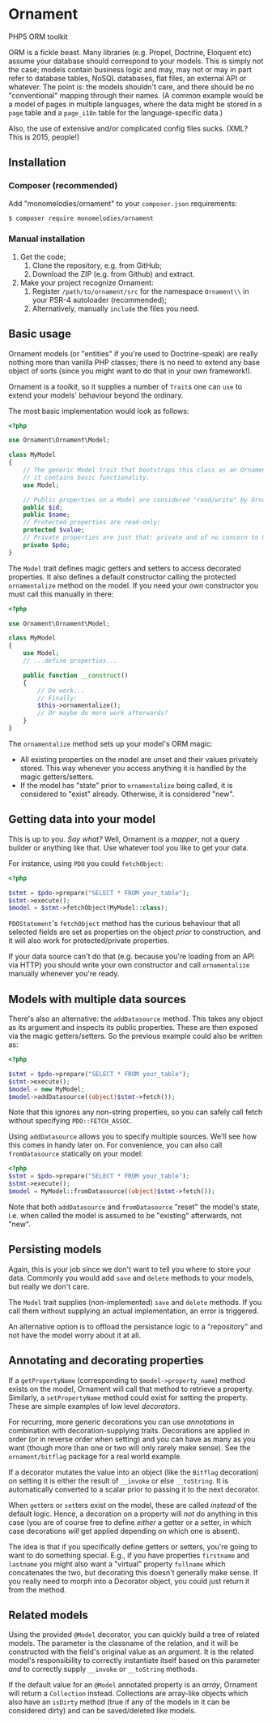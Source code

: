 # Ornament
PHP5 ORM toolkit

ORM is a fickle beast. Many libraries (e.g. Propel, Doctrine, Eloquent etc)
assume your database should correspond to your models. This is simply not the
case; models contain business logic and may, may not or may in part refer to
database tables, NoSQL databases, flat files, an external API or whatever. The
point is: the models shouldn't care, and there should be no "conventional"
mapping through their names. (A common example would be a model of pages in
multiple languages, where the data might be stored in a `page` table and a
`page_i18n` table for the language-specific data.)

Also, the use of extensive and/or complicated config files sucks. (XML? This
is 2015, people!)

## Installation

### Composer (recommended)
Add "monomelodies/ornament" to your `composer.json` requirements:

```bash
$ composer require monomelodies/ornament
```

### Manual installation
1. Get the code;
    1. Clone the repository, e.g. from GitHub;
    2. Download the ZIP (e.g. from Github) and extract.
2. Make your project recognize Ornament:
    1. Register `/path/to/ornament/src` for the namespace `Ornament\\` in your
       PSR-4 autoloader (recommended);
    2. Alternatively, manually `include` the files you need.

## Basic usage
Ornament models (or "entities" if you're used to Doctrine-speak) are really
nothing more than vanilla PHP classes; there is no need to extend any base
object of sorts (since you might want to do that in your own framework!).

Ornament is a _toolkit_, so it supplies a number of `Trait`s one can `use` to
extend your models' behaviour beyond the ordinary.

The most basic implementation would look as follows:

```php
<?php

use Ornament\Ornament\Model;

class MyModel
{
    // The generic Model trait that bootstraps this class as an Ornament model;
    // it contains basic functionality.
    use Model;

    // Public properties on a Model are considered "read/write" by Ornament:
    public $id;
    public $name;
    // Protected properties are read-only:
    protected $value;
    // Private properties are just that: private and of no concern to Ornament.
    private $pdo;
}

```

The `Model` trait defines magic getters and setters to access decorated
properties. It also defines a default constructor calling the protected
`ornamentalize` method on the model. If you need your own constructor you must
call this manually in there:

```php
<?php

use Ornament\Ornament\Model;

class MyModel
{
    use Model;
    // ...define properties...

    public function __construct()
    {
        // Do work...
        // Finally:
        $this->ornamentalize();
        // Or maybe do more work afterwards?
    }
}

```

The `ornamentalize` method sets up your model's ORM magic:

- All existing properties on the model are unset and their values privately
  stored. This way whenever you access anything it is handled by the magic
  getters/setters.
- If the model has "state" prior to `ornamentalize` being called, it is
  considered to "exist" already. Otherwise, it is considered "new".

## Getting data into your model
This is up to you. _Say what?_ Well, Ornament is a _mapper_, not a query
builder or anything like that. Use whatever tool you like to get your data.

For instance, using `PDO` you could `fetchObject`:

```php
<?php

$stmt = $pdo->prepare("SELECT * FROM your_table");
$stmt->execute();
$model = $stmt->fetchObject(MyModel::class);

```

`PDOStatement`'s `fetchObject` method has the curious behaviour that all
selected fields are set as properties on the object _prior_ to construction,
and it will also work for protected/private properties.

If your data source can't do that (e.g. because you're loading from an API via
HTTP) you should write your own constructor and call `ornamentalize` manually
whenever you're ready.

## Models with multiple data sources
There's also an alternative: the `addDatasource` method. This takes any object
as its argument and inspects its public properties. These are then exposed via
the magic getters/setters. So the previous example could also be written as:

```php
<?php

$stmt = $pdo->prepare("SELECT * FROM your_table");
$stmt->execute();
$model = new MyModel;
$model->addDatasource((object)$stmt->fetch());

```

Note that this ignores any non-string properties, so you can safely call fetch
without specifying `PDO::FETCH_ASSOC`.

Using `addDatasource` allows you to specify multiple sources. We'll see how this
comes in handy later on. For convenience, you can also call `fromDatasource`
statically on your model:

```php
<?php
$stmt = $pdo->prepare("SELECT * FROM your_table");
$stmt->execute();
$model = MyModel::fromDatasource((object)$stmt->fetch());

```

Note that both `addDatasource` and `fromDatasource` "reset" the model's state,
i.e. when called the model is assumed to be "existing" afterwards, not "new".

## Persisting models
Again, this is your job since we don't want to tell you where to store your
data. Commonly you would add `save` and `delete` methods to your models, but
really we don't care.

The `Model` trait supplies (non-implemented) `save` and `delete` methods. If you
call them without supplying an actual implementation, an error is triggered.

An alternative option is to offload the persistance logic to a "repository" and
not have the model worry about it at all.

## Annotating and decorating properties
If a `getPropertyName` (corresponding to `$model->property_name`) method exists
on the model, Ornament will call that method to retrieve a property. Similarly,
a `setPropertyName` method could exist for setting the property. These are
simple examples of low level _decorators_.

For recurring, more generic decorations you can use _annotations_ in combination
with decoration-supplying traits. Decorations are applied in order (or in
reverse order when setting) and you can have as many as you want (though more
than one or two will only rarely make sense). See the `ornament/bitflag`
package for a real world example.

If a decorator mutates the value into an object (like the `Bitflag` decoration)
on setting it is either the result of `__invoke` or else `__toString`. It is
automatically converted to a scalar prior to passing it to the next decorator.

When `get`ters or `set`ters exist on the model, these are called _instead_ of
the default logic. Hence, a decoration on a property will _not_ do anything in
this case (you are of course free to define _either_ a getter or a setter, in
which case decorations _will_ get applied depending on which one is absent).

The idea is that if you specifically define getters or setters, you're going to
want to do something special. E.g., if you have properties `firstname` and
`lastname` you might also want a "virtual" property `fullname` which
concatenates the two, but decorating this doesn't generally make sense. If you
really need to morph into a Decorator object, you could just return it from the
method.

## Related models
Using the provided `@Model` decorator, you can quickly build a tree of related
models. The parameter is the classname of the relation, and it will be
constructed with the field's original value as an argument. It is the related
model's responsibility to correctly instantiate itself based on this parameter
_and_ to correctly supply `__invoke` or `__toString` methods.

If the default value for an `@Model` annotated property is an _array_, Ornament
will return a `Collection` instead. Collections are array-like objects which
also have an `isDirty` method (true if any of the models in it can be considered
dirty) and can be saved/deleted like models.

